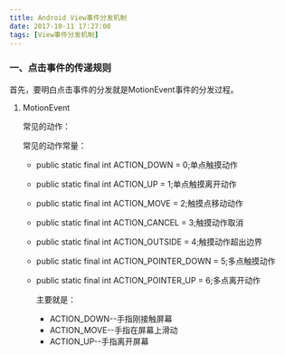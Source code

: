 ```yaml
---
title: Android View事件分发机制
date: 2017-10-11 17:27:08
tags: [View事件分发机制]
---
```


### 一、点击事件的传递规则

   首先，要明白点击事件的分发就是MotionEvent事件的分发过程。
   
   1. MotionEvent
   
      常见的动作：
      
      常见的动作常量：
      
      * public static final int ACTION_DOWN = 0;单点触摸动作
    
      * public static final int ACTION_UP = 1;单点触摸离开动作
      * public static final int ACTION_MOVE = 2;触摸点移动动作
      * public static final int ACTION_CANCEL = 3;触摸动作取消
      * public static final int ACTION_OUTSIDE = 4;触摸动作超出边界
      * public static final int ACTION_POINTER_DOWN = 5;多点触摸动作
      * public static final int ACTION_POINTER_UP       = 6;多点离开动作


		主要就是：
		
		* ACTION_DOWN--手指刚接触屏幕
		* ACTION_MOVE--手指在屏幕上滑动
		* ACTION_UP--手指离开屏幕
     
   
   